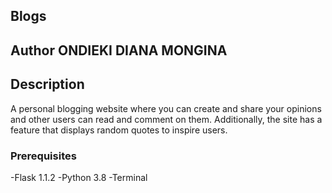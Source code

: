 ## Blogs

## Author ONDIEKI DIANA MONGINA


## Description

A personal blogging website where you can create and share your opinions and other users can read and comment on them. Additionally, the site has a  feature that displays random quotes to inspire users. 

### Prerequisites
-Flask 1.1.2
-Python 3.8
-Terminal